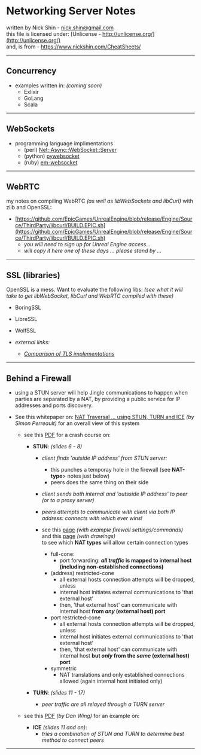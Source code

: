 # Networking Server Notes

written by Nick Shin - nick.shin@gmail.com<br>
this file is licensed under: [Unlicense - http://unlicense.org/](http://unlicense.org/)<br>
and, is from - <https://www.nickshin.com/CheatSheets/>

* * *

## Concurrency

<!--
[//] # ( https://en.wikipedia.org/wiki/List_of_concurrent_and_parallel_programming_languages )
-->

- examples written in: _(coming soon)_
	- Exlixir
	- GoLang
	- Scala

* * *

## WebSockets

- programming language implimentations
	- (perl) [Net::Async::WebSocket::Server](http://search.cpan.org/dist/Net-Async-WebSocket/lib/Net/Async/WebSocket/Server.pm)
	- (python) [pywebsocket](http://code.google.com/p/pywebsocket/)
	- (ruby) [em-websocket](https://github.com/igrigorik/em-websocket)

* * *

## WebRTC

my notes on compiling WebRTC _(as well as libWebSockets and libCurl)_ with zlib and OpenSSL:
- [https://github.com/EpicGames/UnrealEngine/blob/release/Engine/Source/ThirdParty/libcurl/BUILD.EPIC.sh](https://github.com/EpicGames/UnrealEngine/blob/release/Engine/Source/ThirdParty/libcurl/BUILD.EPIC.sh)
	- _you will need to sign up for Unreal Engine access..._
	- _will copy it here one of these days ... please stand by ..._

* * *

## SSL (libraries)

OpenSSL is a mess.  Want to evaluate the following libs:
_(see what it will take to get libWebSocket, libCurl and WebRTC compiled with these)_
- BoringSSL
- LibreSSL
- WolfSSL

- _external links:_
	- _[Comparison of TLS implementations](https://en.wikipedia.org/wiki/Comparison_of_TLS_implementations)_

* * *

## Behind a Firewall

- using a STUN server will help Jingle communications to happen when parties are separated
	by a NAT, by providing a public service for IP addresses and ports discovery.

<!--
[//] # ( 	- asterisk                                                                                                     )
[//] # ( 	- ejabberd                                                                                                     )
[//] # ( 		- configure listening module:                                                                              )

[//] # ( ```erlang                                                                                                         )
[//] # ( {listen,                                                                                                          )
[//] # ( 	[                                                                                                              )
[//] # ( 		...                                                                                                        )
[//] # ( 		{ {3478, udp}, ejabberd_stun, [] },                                                                        )
[//] # ( 		{3478, ejabberd_stun, []}, %% TCP!!!                                                                       )
[//] # ( 		{5349, ejabberd_stun, [{certfile, "/etc/ejabberd/server.pem"}]}, %% TCP!!!                                 )
[//] # ( 		...                                                                                                        )
[//] # ( 	]                                                                                                              )
[//] # ( }                                                                                                                 )
[//] # ( ```                                                                                                               )

[//] # ( 		- and configure DNS SRV records properly so clients can easily discover STUN server from your XMPP domain: )

[//] # ( ```zone                                                                                                           )
[//] # ( _stun._udp   IN SRV  0 0 3478 stun.example.com.                                                                   )
[//] # ( _stun._tcp   IN SRV  0 0 3478 stun.example.com.                                                                   )
[//] # ( _stuns._tcp  IN SRV  0 0 5349 stun.example.com.                                                                   )
[//] # ( ```                                                                                                               )
-->

- See this whitepaper on:
[NAT Traversal ... using STUN, TURN and ICE](http://web.archive.org/web/20120313075557/http://www.voiptraversal.com/)
_(by Simon Perreault)_ for an overall view of this system
	- see this [PDF](http://www.viagenie.ca/publications/2008-09-24-astricon-stun-turn-ice.pdf) for a crash course on:
		- **STUN**: _(slides 6 - 8)_
			- _client finds 'outside IP address' from STUN server:_
				- this punches a temporay hole in the firewall (see **NAT-type**> notes just below)
				- peers does the same thing on their side
			- _client sends both internal and 'outsside IP address' to peer (or to a proxy server)_
			- _peers attempts to communicate with client via both IP address: connects with which ever wins!_

			- see this [page](https://wiki.asterisk.org/wiki/display/TOP/NAT+Traversal+Testing) _(with example firewall settings/commands)_<br>
				and this [page](http://wapiti.telecom-lille1.eu/commun/ens/peda/options/ST/RIO/pub/exposes/exposesrio2005ttnfa2006/butin-sutter/doc/type_nat.pdf) _(with drawings)_<br>
				to see which **NAT types** will allow certain connection types
				- full-cone:
					- port forwarding: **_all traffic_ is mapped to internal host (including non-established connections)**
				- (address) restricted-cone
					- all external hosts connection attempts will be dropped, unless
					- internal host initiates external communications to 'that external host'
					- then, 'that external host' can communicate with internal host **from _any_ (external host) port**
				- port restricted-cone
					- all external hosts connection attempts will be dropped, unless
					- internal host initiates external communications to 'that external host'
					- then, 'that external host' can communicate with internal host **but _only_ from the _same_ (external host) port**
				- symmetric
					- NAT translations and only established connections allowed (again internal host initiated only)

		- **TURN**: _(slides 11 - 17)_
			- _peer traffic are all relayed through a TURN server_

	- see this
[PDF](http://web.archive.org/web/20110304095700/http://www.interop.com/lasvegas/2006/presentations/downloads/session-border-controllers-d-wing.pdf)
_(by Dan Wing)_ for an example on:
		- **ICE** _(slides 11 and on)_:
			- _tries a combination of STUN and TURN to determine best method to connect peers_

* * *

